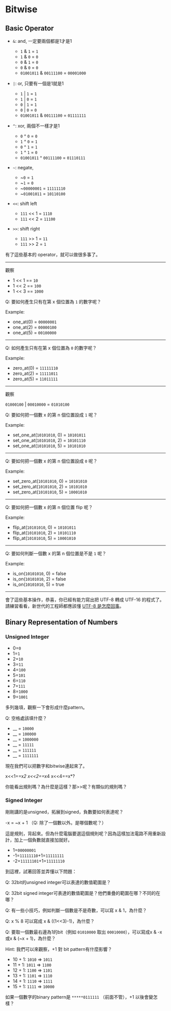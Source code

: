 # Bitwise

## Basic Operator

- `&`: and, 一定要兩個都是1才是1

    * `1` & `1` = `1`
    * `1` & `0` = `0`
    * `0` & `1` = `0`
    * `0` & `0` = `0`
    * `01001011` & `00111100` = `00001000`

- `|`: or, 只要有一個是1就是1

    * `1` | `1` = `1`
    * `1` | `0` = `1`
    * `0` | `1` = `1`
    * `0` | `0` = `0`
    * `01001011` & `00111100` = `01111111`

- `^`: xor, 兩個不一樣才是1

    * `0` ^ `0` = `0`
    * `1` ^ `0` = `1`
    * `0` ^ `1` = `1`
    * `1` ^ `1` = `0`
    * `01001011` ^ `00111100` = `01110111`

- `~`: negate,

    * ~`0` = `1`
    * ~`1` = `0`
    * ~`00000001` = `11111110`
    * ~`01001011` = `10110100`

- `<<`: shift left
    * `111` << 1 = `1110`
    * `111` << 2 = `11100`

- `>>`: shift right
    * `111` >> 1 = `11`
    * `111` >> 2 = `1`

有了這些基本的 operator，就可以做很多事了。

------

觀察

* 1 << 1 == `10`
* 1 << 2 == `100`
* 1 << 3 == `1000`

Q: 要如何產生只有在第 x 個位置為 `1` 的數字呢？

Example:
* one_at(0) = `00000001`
* one_at(2) = `00000100`
* one_at(5) = `00100000`

------

Q: 如何產生只有在第 x 個位置為 `0` 的數字呢？

Example:
* zero_at(0) = `11111110`
* zero_at(2) = `11111011`
* zero_at(5) = `11011111`

------

觀察

`01000100` | `00010000` = `01010100`

Q: 要如何把一個數 x 的第 n 個位置設成 `1` 呢？

Example:
* set_one_at(`10101010`, 0) = `10101011`
* set_one_at(`10101010`, 2) = `10101110`
* set_one_at(`10101010`, 5) = `10101010`

------

Q: 要如何把一個數 x 的第 n 個位置設成 `0` 呢？

Example:
* set_zero_at(`10101010`, 0) = `10101010`
* set_zero_at(`10101010`, 2) = `10101010`
* set_zero_at(`10101010`, 5) = `10001010`

------

Q: 要如何把一個數 x 的第 n 個位置 flip 呢？

Example:
* flip_at(`10101010`, 0) = `10101011`
* flip_at(`10101010`, 2) = `10101110`
* flip_at(`10101010`, 5) = `10001010`

------

Q: 要如何判斷一個數 x 的第 n 個位置是不是 `1` 呢？

Example:
* is_on(`10101010`, 0) = false
* is_on(`10101010`, 2) = false
* is_on(`10101010`, 5) = true

------

會了這些基本操作，恭喜，你已經有能力寫出把 UTF-8 轉成 UTF-16 的程式了。請練習看看，新世代的工程師都應該懂 [UTF-8 是怎麼回事](https://www.joelonsoftware.com/2003/10/08/the-absolute-minimum-every-software-developer-absolutely-positively-must-know-about-unicode-and-character-sets-no-excuses/)。

## Binary Representation of Numbers

### Unsigned Integer

* 0=`0`
* 1=`1`
* 2=`10`
* 3=`11`
* 4=`100`
* 5=`101`
* 6=`110`
* 7=`111`
* 8=`1000`
* 9=`1001`

多列幾項，觀察一下會形成什麼pattern。

Q: 空格處該填什麼？

* __ = `10000`
* __ = `100000`
* __ = `1000000`
* __ = `11111`
* __ = `111111`
* __ = `1111111`

現在我們可以把數字和bitwise連起來了。

x<<1==x*2
x<<2==x*4
x<<4==x*?

你能看出規則嗎？為什麼是這樣？那>>呢？有類似的規則嗎？

### Signed Integer

剛剛講的是unsigned，拓展到signed，負數要如何表達呢？

-x = ~x + 1 （Q: 除了一個數以外。是哪個數呢？）

這是規則，背起來。但為什麼電腦要選這個規則呢？因為這樣加法電路不用重新設計，加上一個負數就直接加就好。

* 1=`00000001`
* -1=`11111110`+1=`11111111`
* -2=`11111101`+1=`11111110`

到這裡，試著回答並弄懂以下問題：

Q: 32bit的unsigned integer可以表達的數值範圍是？

Q: 32bit signed integer可表達的數值範圍是？他們重疊的範圍在哪？不同的在哪？

Q: 有一些小技巧，例如判斷一個數是不是奇數，可以寫 x & 1，為什麼？

Q: x % 8 可以寫成 x & ((1<<3)-1)，為什麼？

Q: 要取一個數最右邊為1的bit（例如 `01010000` 取出 `00010000`），可以寫成x & -x或x & (~x + 1)，為什麼？

Hint: 我們可以來觀察，+1 對 bit pattern有什麼影響？

* 10 + 1: `1010` ⇒ `1011`
* 11 + 1: `1011` ⇒ `1100`
* 12 + 1: `1100` ⇒ `1101`
* 13 + 1: `1101` ⇒ `1110`
* 14 + 1: `1110` ⇒ `1111`
* 15 + 1: `1111` ⇒ `10000`

如果一個數字的binary pattern是 `*****0111111` （前面不管），+1 以後會變怎樣？